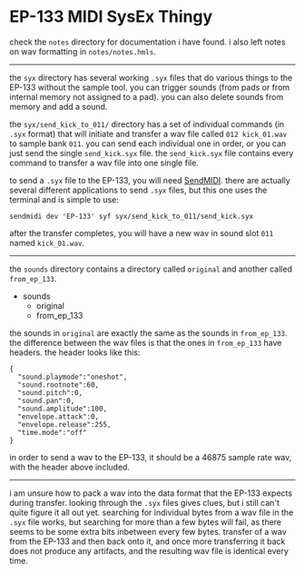 # EP-133 MIDI SysEx Thingy

check the `notes` directory for documentation i have found. i also left notes on wav formatting in `notes/notes.hmls`.

---

the `syx` directory has several working `.syx` files that do various things to the EP-133 without the sample tool.
you can trigger sounds (from pads or from internal memory not assigned to a pad).
you can also delete sounds from memory and add a sound.

the `syx/send_kick_to_011/` directory has a set of individual commands (in `.syx` format) that will initiate and transfer a wav file called `012 kick_01.wav` to sample bank `011`.
you can send each individual one in order, or you can just send the single `send_kick.syx` file. the `send_kick.syx` file contains every command to transfer a wav file into one single file.

to send a `.syx` file to the EP-133, you will need [SendMIDI](https://github.com/gbevin/SendMIDI).
there are actually several different applications to send `.syx` files, but this one uses the terminal and is simple to use:

```
sendmidi dev 'EP-133' syf syx/send_kick_to_011/send_kick.syx
```

after the transfer completes, you will have a new wav in sound slot `011` named `kick_01.wav`.

---

the `sounds` directory contains a directory called `original` and another called `from_ep_133`.

  * sounds
    * original
    * from_ep_133

the sounds in `original` are exactly the same as the sounds in `from_ep_133`. the difference between the wav files is that the ones in `from_ep_133` have headers. the header looks like this:

```
{
  "sound.playmode":"oneshot",
  "sound.rootnote":60,
  "sound.pitch":0,
  "sound.pan":0,
  "sound.amplitude":100,
  "envelope.attack":0,
  "envelope.release":255,
  "time.mode":"off"
}
```

in order to send a wav to the EP-133, it should be a 46875 sample rate wav, with the header above included.

---

i am unsure how to pack a wav into the data format that the EP-133 expects during transfer. looking through the `.syx` files gives clues, but i still can't quite figure it all out yet. searching for individual bytes from a wav file in the `.syx` file works, but searching for more than a few bytes will fail, as there seems to be some extra bits inbetween every few bytes. transfer of a wav from the EP-133 and then back onto it, and once more transferring it back does not produce any artifacts, and the resulting wav file is identical every time.
